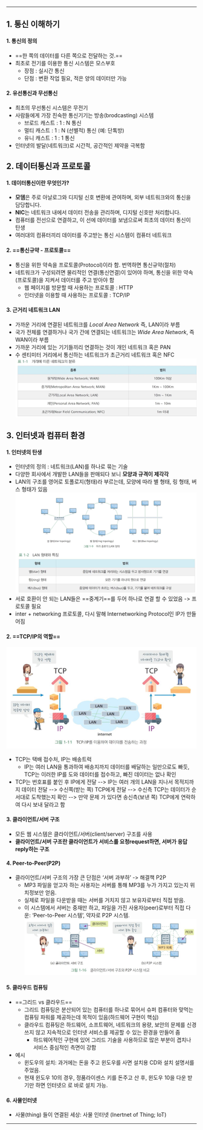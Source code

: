 
---
## 1. 통신 이해하기

#### 1. 통신의 정의
- ==한 쪽의 데이터를 다른 쪽으로 전달하는 것.==
- 최초로 전기를 이용한 통신 시스템은 모스부호
	- 장점 : 실시간 통신
	- 단점 : 변환 작업 필요, 적은 양의 데이터만 가능

#### 2. 유선통신과 무선통신
- 최초의 무선통신 시스템은 무전기
- 사람들에게 가장 친숙한 통신기기는 방송(brodcasting) 시스템
	- 브로드 캐스트 : 1 : N 통신
	- 멀티 캐스트 : 1 : N (선별적) 통신 (예: 단톡방)
	- 유니 캐스트 : 1 : 1 통신
- 인터넷의 발달(네트워크)로 시간적, 공간적인 제약을 극복함


## 2. 데이터통신과 프로토콜

#### 1. 데이터통신이란 무엇인가?
- **모뎀**은 주로 아날로그와 디지털 신호 변환에 관여하며, 외부 네트워크와의 통신을 담당합니다.
- **NIC**는 네트워크 내에서 데이터 전송을 관리하며, 디지털 신호만 처리합니다.
- 컴퓨터를 전선으로 연결하고, 이 선에 데이터를 보냄으로써 최초의 데이터 통신이 탄생
- 여러대의 컴퓨터끼리 데이터를 주고받는 통신 시스템이 컴퓨터 네트워크

#### 2. ==통신규약 - 프로토콜==
- 통신을 위한 약속을 프로토콜(Protocol)이라 함. 번역하면 통신규약(절차)
- 네트워크가 구성되려면 물리적인 연결(통신연결)이 있어야 하며, 통신을 위한 약속(프로토콜)을 지켜서 데이터를 주고 받아야 함
	- 웹 페이지를 방문할 때 사용하는 프로토콜 : HTTP
	- 인터넷을 이용할 때 사용하는 프로토콜 : TCP/IP

#### 3. 근거리 네트워크 LAN
- 가까운 거리에 연결된 네트워크를 *Local Area Network* 즉, LAN이라 부름
- 국가 전체를 연결하거나 국가 간에 연결되는 네트워크는 *Wide Area Network*, 즉 WAN이라 부름
- 가까운 거리에 있는 기기들끼리 연결하는 것이 개인 네트워크 혹은 PAN
- 수 센티미터 거리에서 통신하는 네트워크가 초근거리 네트워크 혹은 NFC
![](../../../../image/Pasted%20image%2020240904172749.png)


## 3. 인터넷과 컴퓨터 환경

#### 1. 인터넷의 탄생
- 인터넷의 정의 : 네트워크(LAN)를 하나로 묶는 기술
- 다양한 회사에서 개발한 LAN들을 판매되다 보니 **모양과 규격이 제각각**
- LAN의 구조를 영어로 토폴로지(형태)라 부르는데, 모양에 따라 별 형태, 링 형태, 버스 형태가 있음
	![](../../../../image/Pasted%20image%2020240904174136.png)
- 서로 호환이 안 되는 LAN들은 ==중계기==를 두어 하나로 연결 할 수 있었음 -> 프로토콜 필요
- inter + networking 프로토콜, 다시 말해 Internetworking Protocol인 IP가 만들어짐

#### 2. ==TCP/IP의 역할==

![](../../../../image/Pasted%20image%2020240909150953.png)
- TCP는 택배 접수처, IP는 배송트럭 
	- IP는 여러 LAN을 통과하여 배송지까지 데이터를 배달하는 일만으로도 빠듯, TCP는 이러한 IP를 도와 데이터를 접수하고, 빠진 데이터는 없나 확인
- TCP는 번호표를 붙인 후 IP에게 전달 
	--> IP는 여러 개의 LAN을 지나서 목적지까지 데이터 전달 
	--> 수신쪽(받는 쪽) TCP에게 전달 
	--> 수신측 TCP는 데이터가 순서대로 도착했는지 확인 
	--> 만약 문제 가 있다면 송신측(보낸 쪽) TCP에게 연락하여 다시 보내 달라고 함

#### 3. 클라이언트/서버 구조
- 모든 웹 시스템은 클라이언트/서버(client/server) 구조를 사용
- **클라이언트/서버 구조란 클라이언트가 서비스를 요청request하면, 서버가 응답reply하는 구조**

#### 4. Peer-to-Peer(P2P)
- 클라이언트/서버 구조의 가장 큰 단점은 ‘서버 과부하’ -> 해결책 P2P
	- MP3 파일을 얻고자 하는 사용자는 서버를 통해 MP3를 누가 가지고 있는지 위치정보만 얻음. 
	- 실제로 파일을 다운받을 때는 서버를 거치지 않고 보유자로부터 직접 받음. 
	- 이 시스템에서 서버는 중재만 하고, 파일을 가진 사용자(peer)로부터 직접 다운: ‘Peer-to-Peer 시스템’, 약자로 P2P 시스템.
	![](../../../../image/Pasted%20image%2020240909153145.png)

#### 5. 클라우드 컴퓨팅
- ==그리드 vs 클라우드==
	- 그리드 컴퓨팅은 분산되어 있는 컴퓨터를 하나로 묶어서 슈퍼 컴퓨터와 맞먹는 컴퓨팅 파워를 제공하는데 목적이 있음(하드웨어 구현이 핵심)
	- 클라우드 컴퓨팅은 하드웨어, 소프트웨어, 네트워크의 용량, 보안의 문제를 신경쓰지 않고 지속적으로 인터넷 서비스를 제공할 수 있는 환경을 만들어 줌
		- 하드웨어적인 구현에 있어 그리드 기술을 사용하므로 많은 부분이 겹치나 서비스 중심적인 측면이 강함
- 예시
	- 윈도우의 설치: 과거에는 돈을 주고 윈도우를 사면 설치용 CD와 설치 설명서를 주었음. 
	- 현재 윈도우 10의 경우, 정품라이센스 키를 돈주고 산 후, 윈도우 10을 다운 받기만 하면 인터넷으 로 바로 설치 가능.

#### 6. 사물인터넷
- 사물(thing) 들이 연결된 세상: 사물 인터넷 (Inertnet of Thing; IoT)

---
